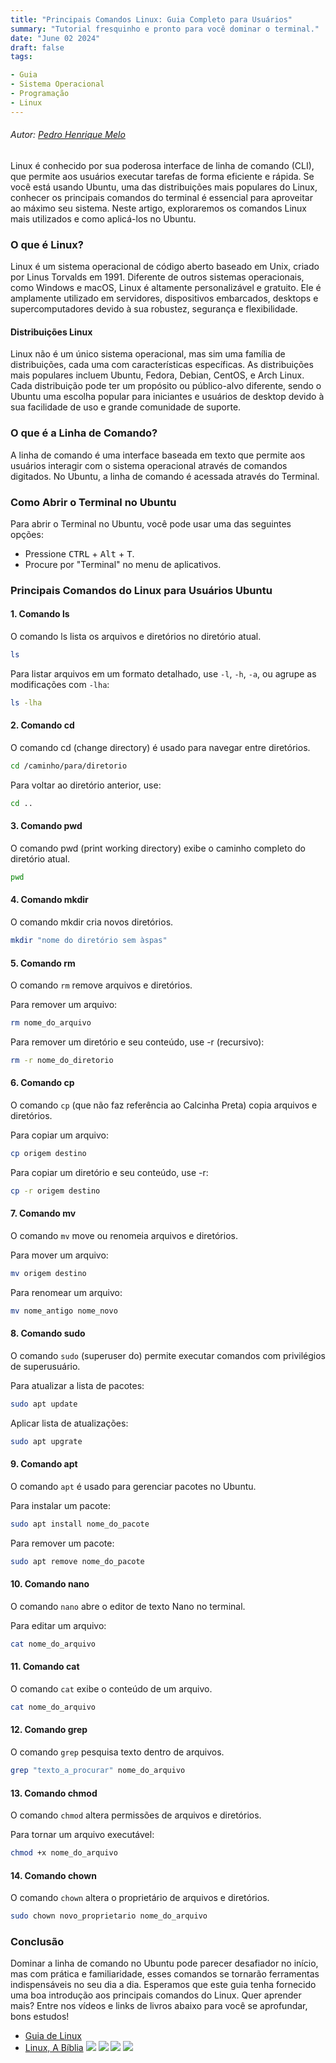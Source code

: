 ```yaml
---
title: "Principais Comandos Linux: Guia Completo para Usuários"
summary: "Tutorial fresquinho e pronto para você dominar o terminal."
date: "June 02 2024"
draft: false
tags:

- Guia
- Sistema Operacional
- Programação
- Linux
---
```

###### Autor: *[Pedro Henrique Melo](https://youtu.be/P5ZqFZKG4uE?si=OXqNtUg2lwQtD3jU)*
Linux é conhecido por sua poderosa interface de linha de comando (CLI), que permite aos usuários executar tarefas de forma eficiente e rápida. Se você está usando Ubuntu, uma das distribuições mais populares do Linux, conhecer os principais comandos do terminal é essencial para aproveitar ao máximo seu sistema. Neste artigo, exploraremos os comandos Linux mais utilizados e como aplicá-los no Ubuntu.

### O que é Linux?
Linux é um sistema operacional de código aberto baseado em Unix, criado por Linus Torvalds em 1991. Diferente de outros sistemas operacionais, como Windows e macOS, Linux é altamente personalizável e gratuito. Ele é amplamente utilizado em servidores, dispositivos embarcados, desktops e supercomputadores devido à sua robustez, segurança e flexibilidade.

#### Distribuições Linux
Linux não é um único sistema operacional, mas sim uma família de distribuições, cada uma com características específicas. As distribuições mais populares incluem Ubuntu, Fedora, Debian, CentOS, e Arch Linux. Cada distribuição pode ter um propósito ou público-alvo diferente, sendo o Ubuntu uma escolha popular para iniciantes e usuários de desktop devido à sua facilidade de uso e grande comunidade de suporte.

### O que é a Linha de Comando?
A linha de comando é uma interface baseada em texto que permite aos usuários interagir com o sistema operacional através de comandos digitados. No Ubuntu, a linha de comando é acessada através do Terminal.

### Como Abrir o Terminal no Ubuntu
Para abrir o Terminal no Ubuntu, você pode usar uma das seguintes opções:

- Pressione <kbd>CTRL</kbd> + <kbd>Alt</kbd> + <kbd>T</kbd>.
- Procure por "Terminal" no menu de aplicativos.

### Principais Comandos do Linux para Usuários Ubuntu

#### 1. Comando ls
O comando ls lista os arquivos e diretórios no diretório atual.

```bash
ls
```
Para listar arquivos em um formato detalhado, use `-l`, `-h`, `-a`, ou agrupe as modificações com `-lha`:
```bash
ls -lha
```

#### 2. Comando cd
O comando cd (change directory) é usado para navegar entre diretórios.

```bash
cd /caminho/para/diretorio
```

Para voltar ao diretório anterior, use:

```bash
cd ..
```

#### 3. Comando pwd
O comando pwd (print working directory) exibe o caminho completo do diretório atual.

```bash
pwd
```

#### 4. Comando mkdir
O comando mkdir cria novos diretórios.
```bash
mkdir "nome do diretório sem àspas"
```
#### 5. Comando rm
O comando `rm` remove arquivos e diretórios.

Para remover um arquivo:

```bash
rm nome_do_arquivo
```
Para remover um diretório e seu conteúdo, use -r (recursivo):

```bash
rm -r nome_do_diretorio
```
#### 6. Comando cp
O comando `cp` (que não faz referência ao Calcinha Preta) copia arquivos e diretórios.

Para copiar um arquivo:

```bash
cp origem destino
```

Para copiar um diretório e seu conteúdo, use -r:

```bash
cp -r origem destino
```

#### 7. Comando mv
O comando `mv` move ou renomeia arquivos e diretórios.

Para mover um arquivo:
```bash
mv origem destino
```

Para renomear um arquivo:
```bash
mv nome_antigo nome_novo
```

#### 8. Comando sudo
O comando `sudo` (superuser do) permite executar comandos com privilégios de superusuário.

Para atualizar a lista de pacotes:
```bash
sudo apt update
```

Aplicar lista de atualizações:
```bash
sudo apt upgrate
```

#### 9. Comando apt
O comando `apt` é usado para gerenciar pacotes no Ubuntu.

Para instalar um pacote:
```bash
sudo apt install nome_do_pacote
```

Para remover um pacote:
```bash
sudo apt remove nome_do_pacote
```

#### 10. Comando nano
O comando `nano` abre o editor de texto Nano no terminal.

Para editar um arquivo:
```bash
cat nome_do_arquivo
```

#### 11. Comando cat
O comando `cat` exibe o conteúdo de um arquivo.

```bash
cat nome_do_arquivo
```

#### 12. Comando grep
O comando `grep` pesquisa texto dentro de arquivos.
```bash
grep "texto_a_procurar" nome_do_arquivo
```

#### 13. Comando chmod
O comando `chmod` altera permissões de arquivos e diretórios.

Para tornar um arquivo executável:
```bash
chmod +x nome_do_arquivo
```
#### 14. Comando chown
O comando `chown` altera o proprietário de arquivos e diretórios.
```bash
sudo chown novo_proprietario nome_do_arquivo
```

### Conclusão
Dominar a linha de comando no Ubuntu pode parecer desafiador no início, mas com prática e familiaridade, esses comandos se tornarão ferramentas indispensáveis no seu dia a dia. Esperamos que este guia tenha fornecido uma boa introdução aos principais comandos do Linux. Quer aprender mais? Entre nos vídeos e links de livros abaixo para você se aprofundar, bons estudos! 

- [Guia de Linux](https://github.com/free-educa/books/blob/main/books/Livro%20de%20Linux%20-%20o%20guia%20essencial.pdf)
- [Linux, A Bíblia](https://github.com/free-educa/books/blob/main/books/Linux-a-biblia-pt-br.pdf)
[![](https://markdown-videos-api.jorgenkh.no/youtube/QZ2nyxzZXPY?si=tjbCehs_oi19Dm2M)](https://youtu.be/QZ2nyxzZXPY?si=tjbCehs_oi19Dm2M)
[![](https://markdown-videos-api.jorgenkh.no/youtube/JEhVB4VHsTI?si=0UGUb8ZGDPc609gb)](https://youtu.be/JEhVB4VHsTI?si=0UGUb8ZGDPc609gb)
[![](https://markdown-videos-api.jorgenkh.no/youtube/epiyExCyb2s?si=LXiA6d0YrsdVn7Xy)](https://youtu.be/epiyExCyb2s?si=LXiA6d0YrsdVn7Xy)
[![](https://markdown-videos-api.jorgenkh.no/youtube/x0AG2sqTCGo?si=Q3MsWvBRbT8RLpKI)](https://youtu.be/x0AG2sqTCGo?si=Q3MsWvBRbT8RLpKI)